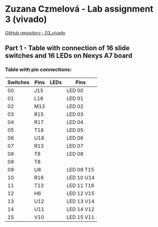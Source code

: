 # Zuzana Czmelová - Lab assignment 3 (vivado)

[GitHub repository - 03_vivado](https://github.com/Zuzanaczm/Digital-electronics-1/tree/main/Labs/03-vivado)

## Part 1 - Table with connection of 16 slide switches and 16 LEDs on Nexys A7 board


### Table with pin connections:

**Switches** | **Pins** |            **LEDs** | **Pins** | 
 ------ | ---------- |                  ------ | ---------- |                
| 00 | J15 |                           | LED 00 | H17|
| 01 | L16 |                           | LED 01 | K15|
| 02 | M13 |                           | LED 02  |J13|
| 03 | R15 |                           | LED 03 | N14|
| 04 | R17 |                           | LED 04 | R18|
| 05 | T18 |                           | LED 05|  V17|
| 06 | U18 |                           | LED 06| U17|
| 07 | R13 |                           |LED 07 | U16|
| 08 | T8  |                           |LED 08 | V16|
| 08 | T8  |     
| 09 | U8  |                           |LED 09  T15|
| 10 | R16 |                            |LED 10  U14||
| 11 | T13 |                           | LED 11  T16|
| 12 | H6  |                            |LED 12  V15|
| 13 | U12 |                            |LED 13  V14|
| 14 | U11 |                           | LED 14  V12|
|15  |V10  |                           | LED 15  V11|



